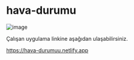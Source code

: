 # hava-durumu

![image](https://github.com/saruhanakbas/hava-durumu/assets/126952556/4123b4b5-f06d-46c0-8537-22974a72b0c2)



<p>Çalışan uygulama linkine aşağıdan ulaşabilirsiniz.</p>

https://hava-durumuu.netlify.app
